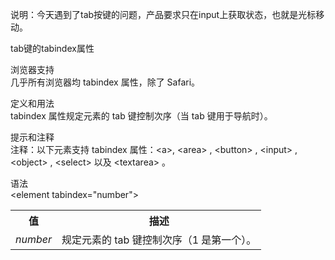 说明：今天遇到了tab按键的问题，产品要求只在input上获取状态，也就是光标移动。
    
tab键的tabindex属性   
    
浏览器支持    
几乎所有浏览器均 tabindex 属性，除了 Safari。   
    
定义和用法    
tabindex 属性规定元素的 tab 键控制次序（当 tab 键用于导航时）。   
    
提示和注释    
注释：以下元素支持 tabindex 属性：&lt;a>, &lt;area&gt; , &lt;button&gt; , &lt;input&gt; , &lt;object&gt; , &lt;select&gt;  以及 &lt;textarea&gt; 。    
  
语法      
&lt;element tabindex="number"&gt;     
    
<table class="dataintable">
<tbody><tr>
<th>值</th>
<th>描述</th>
</tr>

<tr>
<td><i>number</i></td>
<td>规定元素的 tab 键控制次序（1 是第一个）。</td>
</tr>
</tbody></table>
